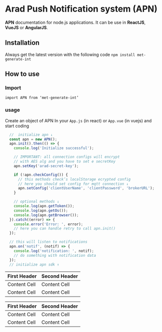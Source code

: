 # Arad Push Notification system (APN)

**APN** documentation for node.js applications. It can be use in **ReactJS**, **VueJS** or **AngularJS**.

## Installation

Always get the latest version with the following code
`npm install met-generate-int`

## How to use

### Import

`import APN from ‘met-generate-int’`

### usage

Create an object of APN In your `App.js` (in react) or `App.vue` (in vuejs) and start coding
```js
  //  initialize apn ↓
  const apn = new APN();
  apn.init().then(() => {
    console.log('Initialize successful');

    // IMPORTANT: all connection configs will encrypt
    // with AES alg and you have to set e secretKey
    apn.setKey('arad-secret-key');

    if (!apn.checkConfig()) {
      // this methods check’s localStorage ecrypted config
      // here you should set config for mqtt connection ↓
      apn.setConfig('clientUserName', 'clientPassword', 'brokerURL');
    }

    // optional methods ↓
    console.log(apn.getToken());
    console.log(apn.getOs());
    console.log(apn.getBrowser());
  }).catch((error) => {
    console.error('Error: ', error);
    // here you can handle retry to call apn.init()
  });

  // this will listen to notifications
  apn.on('notif', (notif) => {
    console.log('notification: ', notif);
    // do something with notification data
  });
  // initialize apn sdk ↑

```


| First Header  | Second Header |
| ------------- | ------------- |
| Content Cell  | Content Cell  |
| Content Cell  | Content Cell  |

| First Header  | Second Header |
| ---------- | ---------- |
| Content Cell  | Content Cell  |
| Content Cell  | Content Cell  |
